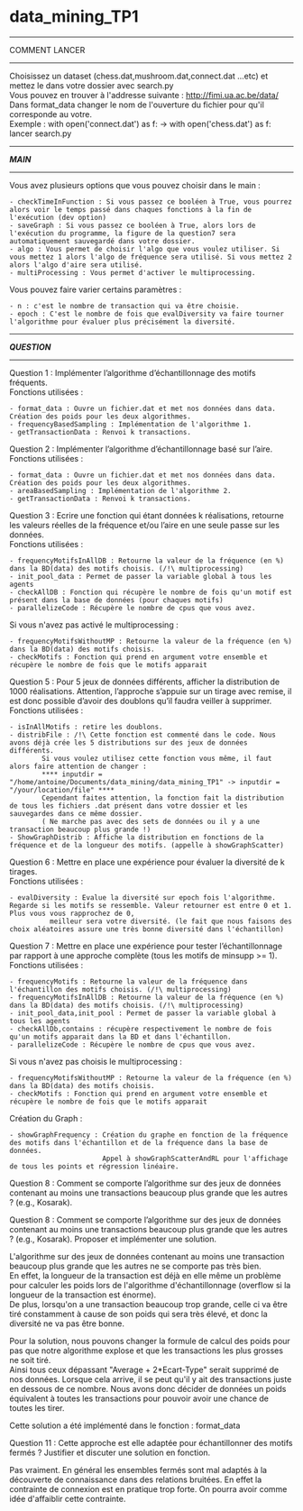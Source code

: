 # data_mining_TP1

**************
COMMENT LANCER
**************

Choisissez un dataset (chess.dat,mushroom.dat,connect.dat ...etc) et mettez le dans votre dossier avec search.py  
Vous pouvez en trouver à l'addresse suivante : http://fimi.ua.ac.be/data/  
Dans format_data changer le nom de l'ouverture du fichier pour qu'il corresponde au votre.  
Exemple :  with open('connect.dat') as f: ->  with open('chess.dat') as f:  
lancer search.py

**************
*****MAIN*****
**************

Vous avez plusieurs options que vous pouvez choisir dans le main :  

	- checkTimeInFunction : Si vous passez ce booléen à True, vous pourrez alors voir le temps passé dans chaques fonctions à la fin de l'exécution (dev option)  
	- saveGraph : Si vous passez ce booléen à True, alors lors de l'exécution du programme, la figure de la question7 sera automatiquement sauvegardé dans votre dossier.  
	- algo : Vous permet de choisir l'algo que vous voulez utiliser. Si vous mettez 1 alors l'algo de fréquence sera utilisé. Si vous mettez 2 alors l'algo d'aire sera utilisé.  
	- multiProcessing : Vous permet d'activer le multiprocessing.   
Vous pouvez faire varier certains paramètres :  

	- n : c'est le nombre de transaction qui va être choisie.  
	- epoch : C'est le nombre de fois que evalDiversity va faire tourner l'algorithme pour évaluer plus précisément la diversité.  

**************
***QUESTION***
**************

Question 1 : Implémenter l’algorithme d’échantillonnage des motifs fréquents.  
Fonctions utilisées :  

	- format_data : Ouvre un fichier.dat et met nos données dans data. Création des poids pour les deux algorithmes.  
	- frequencyBasedSampling : Implémentation de l'algorithme 1.  
	- getTransactionData : Renvoi k transactions.  

Question 2 : Implémenter l’algorithme d’échantillonnage basé sur l’aire.  
Fonctions utilisées :  
 
	- format_data : Ouvre un fichier.dat et met nos données dans data. Création des poids pour les deux algorithmes.  
	- areaBasedSampling : Implémentation de l'algorithme 2.
	- getTransactionData : Renvoi k transactions.  

Question 3 : Ecrire une fonction qui étant données k réalisations, retourne les valeurs réelles de la
fréquence et/ou l’aire en une seule passe sur les données.   
Fonctions utilisées :  

	- frequencyMotifsInAllDB : Retourne la valeur de la fréquence (en %) dans la BD(data) des motifs choisis. (/!\ multiprocessing)  
	- init_pool_data : Permet de passer la variable global à tous les agents  
	- checkAllDB : Fonction qui récupère le nombre de fois qu'un motif est présent dans la base de données (pour chaques motifs)  
	- parallelizeCode : Récupère le nombre de cpus que vous avez.

Si vous n'avez pas activé le multiprocessing :

    - frequencyMotifsWithoutMP : Retourne la valeur de la fréquence (en %) dans la BD(data) des motifs choisis.
    - checkMotifs : Fonction qui prend en argument votre ensemble et récupère le nombre de fois que le motifs apparait

Question 5 : Pour 5 jeux de données différents, afficher la distribution de 1000 réalisations. Attention,
l’approche s’appuie sur un tirage avec remise, il est donc possible d’avoir des doublons qu’il
faudra veiller à supprimer.   
Fonctions utilisées :  

	- isInAllMotifs : retire les doublons.  
	- distribFile : /!\ Cette fonction est commenté dans le code. Nous avons déjà crée les 5 distributions sur des jeux de données différents.  
			Si vous voulez utilisez cette fonction vous même, il faut alors faire attention de changer :  
			**** inputdir = "/home/antoine/Documents/data_mining/data_mining_TP1" -> inputdir = "/your/location/file" ****  
			Cependant faites attention, la fonction fait la distribution de tous les fichiers .dat présent dans votre dossier et les sauvegardes dans ce même dossier.  
			( Ne marche pas avec des sets de données ou il y a une transaction beaucoup plus grande !)  
	- ShowGraphDistrib : Affiche la distribution en fonctions de la fréquence et de la longueur des motifs. (appelle à showGraphScatter)  
	

Question 6 : Mettre en place une expérience pour évaluer la diversité de k tirages.   
Fonctions utilisées :  

	- evalDiversity : Evalue la diversité sur epoch fois l'algorithme. Regarde si les motifs se ressemble. Valeur retourner est entre 0 et 1. Plus vous vous rapprochez de 0,
			  meilleur sera votre diversité. (le fait que nous faisons des choix aléatoires assure une très bonne diversité dans l'échantillon)

Question 7 : Mettre en place une expérience pour tester l’échantillonnage par rapport à une approche
complète (tous les motifs de minsupp >= 1).   
Fonctions utilisées : 
 
	- frequencyMotifs : Retourne la valeur de la fréquence dans l'échantillon des motifs choisis. (/!\ multiprocessing)  
	- frequencyMotifsInAllDB : Retourne la valeur de la fréquence (en %) dans la BD(data) des motifs choisis. (/!\ multiprocessing)   
	- init_pool_data,init_pool : Permet de passer la variable global à tous les agents  
	- checkAllDb,contains : récupère respectivement le nombre de fois qu'un motifs apparait dans la BD et dans l'échantillon.  
	- parallelizeCode : Récupère le nombre de cpus que vous avez.  
	
Si vous n'avez pas choisis le multiprocessing :

	- frequencyMotifsWithoutMP : Retourne la valeur de la fréquence (en %) dans la BD(data) des motifs choisis.  
    - checkMotifs : Fonction qui prend en argument votre ensemble et récupère le nombre de fois que le motifs apparait  

Création du Graph :

    - showGraphFrequency : Création du graphe en fonction de la fréquence des motifs dans l'échantillon et de la fréquence dans la base de données.
                           Appel à showGraphScatterAndRL pour l'affichage de tous les points et régression linéaire.
                           
Question 8 : Comment se comporte l’algorithme sur des jeux de données contenant au moins une transactions beaucoup plus grande que les autres ? (e.g., Kosarak). 

Question 8 : Comment se comporte l’algorithme sur des jeux de données contenant au moins une transactions beaucoup plus grande que les autres ? (e.g., Kosarak). 
Proposer et implémenter une solution.   

L'algorithme sur des jeux de données contenant au moins une transaction beaucoup plus grande que les autres ne se comporte pas très bien.  
En effet, la longueur de la transaction est déjà en elle même un problème pour calculer les poids lors de l'algorithme d'échantillonnage (overflow si la longueur de la transaction est énorme).  
De plus, lorsqu'on a une transaction beaucoup trop grande, celle ci va être tiré constamment à cause de son poids qui sera très élevé, et donc la diversité ne va pas être bonne.  

Pour la solution, nous pouvons changer la formule de calcul des poids pour pas que notre algorithme explose et que les transactions les plus grosses ne soit tiré.  
Ainsi tous ceux dépassant "Average + 2*Ecart-Type" serait supprimé de nos données. Lorsque cela arrive, il se peut qu'il y ait des transactions juste en dessous de ce nombre. Nous avons donc décider
de données un poids équivalent à toutes les transactions pour pouvoir avoir une chance de toutes les tirer.

Cette solution a été implémenté dans le fonction : format_data

Question 11 : Cette approche est elle adaptée pour échantillonner des motifs fermés ? Justifier et discuter une solution en fonction.

Pas vraiment. En général les ensembles fermés sont mal adaptés à la découverte de connaissance dans des relations bruitées.
En effet la contrainte de connexion est en pratique trop forte. On pourra avoir comme idée d'affaiblir cette contrainte.
















 
